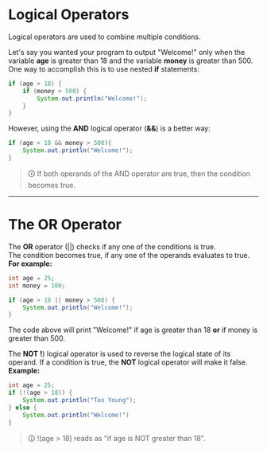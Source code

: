 # Logical Operators
Logical operators are used to combine multiple conditions.  
  
Let's say you wanted your program to output "Welcome!" only when the variable **age** is greater than 18 and the variable **money** is greater than 500.  
One way to accomplish this is to use nested **if** statements:

```java
if (age > 18) {
	if (money > 500) {
		System.out.println("Welcome!");
	}
}
```

However, using the **AND** logical operator (**&&**) is a better way:

```java
if (age > 18 && money > 500){
	System.out.println("Welcome!");
}
```

>🛈 If both operands of the AND operator are true, then the condition becomes true.

---

# The OR Operator
The **OR** operator (||) checks if any one of the conditions is true.  
The condition becomes true, if any one of the operands evaluates to true.  
**For example:**

```java
int age = 25;
int money = 100;

if (age > 18 || money > 500) {
	System.out.println("Welcome!");
}
```

The code above will print "Welcome!" if age is greater than 18 **or** if money is greater than 500.  
  
The **NOT** **!**) logical operator is used to reverse the logical state of its operand. If a condition is true, the **NOT** logical operator will make it false.  
**Example:**

```java
int age = 25;
if (!(age > 18)) {
	System.out.println("Too Young");
} else {
	System.out.println("Welcome!")
}
```

>🛈 !(age > 18) reads as "if age is NOT greater than 18".